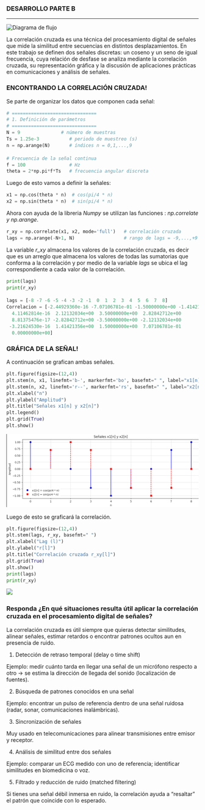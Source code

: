 ### DESARROLLO PARTE B 
---------------
![Diagrama de flujo](https://github.com/TomasCobos-rgb/INFORME-2-LAB-SE-ALES-/blob/main/Im%C3%A1genes%20Parte%20A/Grafica%20Diagrama%20de%20Flujo%20Profesional%20Beige%20(2).png?raw=true)

La correlación cruzada es una técnica del procesamiento digital de señales que mide la similitud entre secuencias en distintos desplazamientos. En este trabajo se definen dos señales discretas: un coseno y un seno de igual frecuencia, cuya relación de desfase se analiza mediante la correlación cruzada, su representación gráfica y la discusión de aplicaciones prácticas en comunicaciones y análisis de señales.

### ENCONTRANDO LA CORRELACIÓN CRUZADA!
Se parte de organizar los datos que componen cada señal: 
```python
# ===============================
# 1. Definición de parámetros
# ===============================
N = 9               # número de muestras
Ts = 1.25e-3           # periodo de muestreo (s)
n = np.arange(N)       # índices n = 0,1,...,9

# Frecuencia de la señal continua
f = 100                # Hz
theta = 2*np.pi*f*Ts   # frecuencia angular discreta
```
Luego de esto vamos a definir la señales: 
```python
x1 = np.cos(theta * n)  # cos(pi/4 * n)
x2 = np.sin(theta * n)  # sin(pi/4 * n)
```
Ahora con ayuda de la libreria *Numpy* se utilizan las funciones : *np.correlate y np.arange*. 
```python
r_xy = np.correlate(x1, x2, mode='full')   # correlación cruzada
lags = np.arange(-N+1, N)                  # rango de lags = -9,...,+9
```
La variable *r_xy* almacena los valores de la correlación cruzada, es decir que es un arreglo que almacena los valores de todas las sumatorias que conforma a la correlación y por medio de la variable *lags* se ubica el lag correspondiente a cada valor de la correlación.
```python
print(lags) 
print(r_xy)

lags = [-8 -7 -6 -5 -4 -3 -2 -1  0  1  2  3  4  5  6  7  8]
Correlacion = [-2.44929360e-16 -7.07106781e-01 -1.50000000e+00 -1.41421356e+00
  4.11462814e-16  2.12132034e+00  3.50000000e+00  2.82842712e+00
  8.81375476e-17 -2.82842712e+00 -3.50000000e+00 -2.12132034e+00
 -3.21624530e-16  1.41421356e+00  1.50000000e+00  7.07106781e-01
  0.00000000e+00]
```
### GRÁFICA DE LA SEÑAL!
A continuación se grafican ambas señales.
```python
plt.figure(figsize=(12,4))
plt.stem(n, x1, linefmt='b-', markerfmt='bo', basefmt=" ", label="x1[n] = cos(pi/4 * n)")
plt.stem(n, x2, linefmt='r--', markerfmt='rs', basefmt=" ", label="x2[n] = sin(pi/4 * n)")
plt.xlabel("n")
plt.ylabel("Amplitud")
plt.title("Señales x1[n] y x2[n]")
plt.legend()
plt.grid(True)
plt.show()
```

![](https://github.com/TomasCobos-rgb/INFORME-2-LAB-SE-ALES-/blob/main/Im%C3%A1genes%20Parte%20A/GRAFICA%20DE%20AMBAS%20SE%C3%91ALES.png?raw=true)

Luego de esto se graficará la correlación.

```python
plt.figure(figsize=(12,4))
plt.stem(lags, r_xy, basefmt=" ")
plt.xlabel("Lag (l)")
plt.ylabel("r[l]")
plt.title("Correlación cruzada r_xy[l]")
plt.grid(True)
plt.show()
print(lags)
print(r_xy)
```
![](https://github.com/TomasCobos-rgb/INFORME-2-LAB-SE-ALES-/blob/main/Im%C3%A1genes%20Parte%20A/GRAFICA%20CORRELACION%20CRUZADA.png?raw=true)
### Responda ¿En qué situaciones resulta útil aplicar la correlación cruzada en el procesamiento digital de señales?
La correlación cruzada es útil siempre que quieras detectar similitudes, alinear señales, estimar retardos o encontrar patrones ocultos aun en presencia de ruido.

1. Detección de retraso temporal (delay o time shift)

Ejemplo: medir cuánto tarda en llegar una señal de un micrófono respecto a otro → se estima la dirección de llegada del sonido (localización de fuentes).

2. Búsqueda de patrones conocidos en una señal

Ejemplo: encontrar un pulso de referencia dentro de una señal ruidosa (radar, sonar, comunicaciones inalámbricas).

3. Sincronización de señales

Muy usado en telecomunicaciones para alinear transmisiones entre emisor y receptor.

4. Análisis de similitud entre dos señales

Ejemplo: comparar un ECG medido con uno de referencia; identificar similitudes en biomedicina o voz.

5. Filtrado y reducción de ruido (matched filtering)

Si tienes una señal débil inmersa en ruido, la correlación ayuda a “resaltar” el patrón que coincide con lo esperado.
